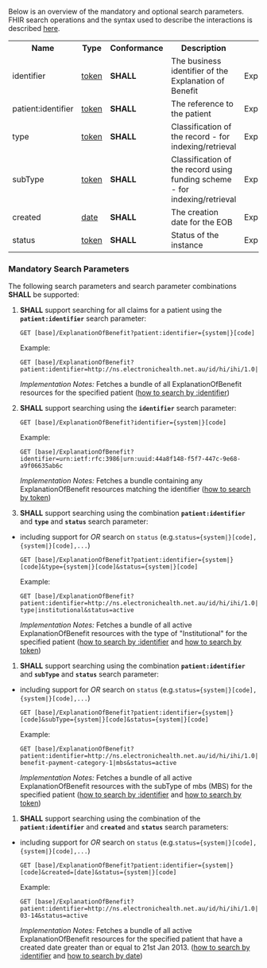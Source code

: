 Below is an overview of the mandatory and optional search parameters. FHIR search operations and the syntax used to describe the interactions is described <a href="http://hl7.org/fhir/R4/search.html">here</a>.

<table class="list" width="100%">
<tbody>
  <tr>
    <th>Name</th>
    <th>Type</th>
    <th>Conformance</th>
    <th>Description</th>
    <th>Path</th>
  </tr>
  <tr>
        <td>identifier</td>
        <td><a href="http://hl7.org/fhir/search.html#token">token</a></td>
        <td><b>SHALL</b></td>
        <td>The business identifier of the Explanation of Benefit</td>
        <td>ExplanationOfBenefit.identifier</td>
  </tr>
  <tr>
        <td>patient:identifier</td>
        <td><a href="https://build.fhir.org/search.html#token">token</a></td>
        <td><b>SHALL</b></td>
        <td>The reference to the patient</td>
        <td>ExplanationOfBenefit.patient.identifier</td>
  </tr>
  <tr>
        <td>type</td>
        <td><a href="http://hl7.org/fhir/search.html#token">token</a></td>
        <td><b>SHALL</b></td>
        <td>Classification of the record - for indexing/retrieval</td>
        <td>ExplanationOfBenefit.type</td>
  </tr>
  <tr>
        <td>subType</td>
        <td><a href="http://hl7.org/fhir/search.html#token">token</a></td>
        <td><b>SHALL</b></td>
        <td>Classification of the record using funding scheme - for indexing/retrieval</td>
        <td>ExplanationOfBenefit.subType</td>
  </tr>
  <tr>
        <td>created</td>
        <td><a href="http://hl7.org/fhir/search.html#date">date</a></td>
        <td><b>SHALL</b></td>
        <td>The creation date for the EOB</td>
        <td>ExplanationOfBenefit.created</td>
  </tr>
  <tr>
        <td>status</td>
        <td><a href="https://build.fhir.org/search.html#token">token</a></td>        
        <td><b>SHALL</b></td>
        <td>Status of the instance</td>
        <td>ExplanationOfBenefit.status</td>
  </tr>
 </tbody>
</table>


### Mandatory Search Parameters

The following search parameters and search parameter combinations **SHALL** be supported:

1. **SHALL** support searching for all claims for a patient using the **`patient:identifier`** search parameter:

    `GET [base]/ExplanationOfBenefit?patient:identifier={system|}[code]`

    Example:
    ~~~
    GET [base]/ExplanationOfBenefit?patient:identifier=http://ns.electronichealth.net.au/id/hi/ihi/1.0|8003608000228437
    ~~~
    *Implementation Notes:* Fetches a bundle of all ExplanationOfBenefit resources for the specified patient ([how to search by :identifier](http://hl7.org/fhir/R4/search.html#reference))


1. **SHALL** support searching using the **`identifier`** search parameter:

     `GET [base]/ExplanationOfBenefit?identifier={system|}[code]`

    Example:
    ~~~
    GET [base]/ExplanationOfBenefit?identifier=urn:ietf:rfc:3986|urn:uuid:44a8f148-f5f7-447c-9e68-a9f06635ab6c
    ~~~
     *Implementation Notes:* Fetches a bundle containing any ExplanationOfBenefit resources matching the identifier ([how to search by token](http://hl7.org/fhir/search.html#token))


1. **SHALL** support searching using the combination **`patient:identifier`** and **`type`** and **`status`** search parameter:
- including support for *OR* search on `status` (e.g.`status={system|}[code],{system|}[code],...`)

    `GET [base]/ExplanationOfBenefit?patient:identifier={system|}[code]&type={system|}[code]&status={system|}[code]`

    Example:
    ~~~
    GET [base]/ExplanationOfBenefit?patient:identifier=http://ns.electronichealth.net.au/id/hi/ihi/1.0|8003608000228437&type=http://terminology.hl7.org/CodeSystem/claim-type|institutional&status=active
    ~~~
    *Implementation Notes:* Fetches a bundle of all active ExplanationOfBenefit resources with the type of "Institutional" for the specified patient ([how to search by :identifier](http://hl7.org/fhir/R4/search.html#reference) and [how to search by token](http://hl7.org/fhir/search.html#token))


1. **SHALL** support searching using the combination **`patient:identifier`** and **`subType`** and **`status`** search parameter:
- including support for *OR* search on `status` (e.g.`status={system|}[code],{system|}[code],...`)

    `GET [base]/ExplanationOfBenefit?patient:identifier={system|}[code]&subType={system|}[code]&status={system|}[code]`

    Example:
    ~~~
    GET [base]/ExplanationOfBenefit?patient:identifier=http://ns.electronichealth.net.au/id/hi/ihi/1.0|8003608000228437&subType=https://healthterminologies.gov.au/fhir/CodeSystem/australian-benefit-payment-category-1|mbs&status=active
    ~~~
    *Implementation Notes:* Fetches a bundle of all active ExplanationOfBenefit resources with the subType of mbs (MBS) for the specified patient ([how to search by :identifier](http://hl7.org/fhir/R4/search.html#reference) and [how to search by token](http://hl7.org/fhir/search.html#token))


1. **SHALL** support searching using the combination of the **`patient:identifier`** and **`created`** and **`status`** search parameters:
- including support for *OR* search on `status` (e.g.`status={system|}[code],{system|}[code],...`)

    `GET [base]/ExplanationOfBenefit?patient:identifier={system|}[code]&created=[date]&status={system|}[code]`

    Example:
    ~~~
    GET [base]/ExplanationOfBenefit?patient:identifier=http://ns.electronichealth.net.au/id/hi/ihi/1.0|8003608000228437&created=ge2013-03-14&status=active
    ~~~
    *Implementation Notes:* Fetches a bundle of all active ExplanationOfBenefit resources for the specified patient that have a created date greater than or equal to 21st Jan 2013. ([how to search by :identifier](http://hl7.org/fhir/R4/search.html#reference) and [how to search by date](http://hl7.org/fhir/R4/search.html#date))
    